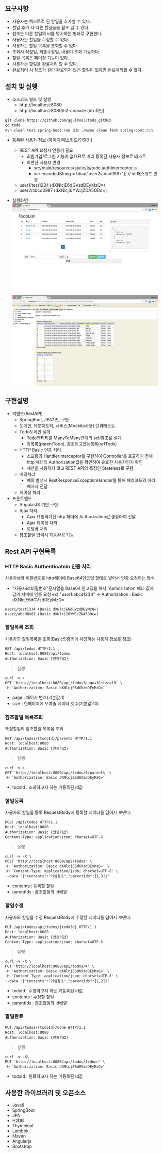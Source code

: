 ## 요구사항
- 사용자는 텍스트로 된 할일을 추가할 수 있다.
- 할일 추가 시 다른 할일들을 참조 걸 수 있다.
- 참조는 다른 할일의 id를 명시하는 형태로 구현한다.
- 사용자는 할일을 수정할 수 있다.
- 사용자는 할일 목록을 조회할 수 있다.
- 조회시 작성일, 최종수정일, 내용이 조회 가능하다.
- 할일 목록은 페이징 기능이 있다.
- 사용자는 할일을 완료처리 할 수 있다.
- 완료처리 시 참조가 걸린 완료되지 않은 할일이 있다면 완료처리할 수 없다.

## 설치 및 실행
- 소스코드 빌드 및 실행
  - http://localhost:8080
  - http://localhost:8080/h2-console (db 확인)

```
git clone https://github.com/ggulmool/todo.github
cd todo
mvn clean test spring-boot:run 또는 ./mvnw clean test spring-boot:run
```

- 등록된 사용자 정보 (아이디/패스워드/인증키)
  - REST API 요청시 인증키 필요
    - 회원가입/로그인 기능이 없으므로 미리 등록된 사용자 정보로 테스트
    - 화면단 사용자 변경
       - src/main/resources/static/js/todo.authInterceptor.js
       - var encodedString = btoa("user2:abcd0987"); // id:패스워드 변경
  - user1/test1234 (dXNlcjE6dGVzdDEyMzQ=)
  - user2/abcd0987 (dXNlcjI6YWJjZDA5ODc=)

- 실행화면
![todo_main](./images/todo_main.png)
![todo_h2_console](./images/todo_h2_console.png)

## 구현설명
- 백엔드(RestAPI)
  - SpringBoot, JPA기반 구현
  - 도메인, 레포지토리, 서비스(Mockito사용) 단위테스트
  - Todo도메인 설계
    - Todo엔티티를 ManyToMany관계의 self참조로 설계
    - 참목록(parentTodo), 참조되고있는목록(refTodo)
  - HTTP Basic 인증 처리
    - 스프링의 HandlerInterceptor를 구현하여 Controller를 호출하기 전에 http 헤더의 Authorization값을 확인하여 유효한 사용자인지 확인
    - 세션을 사용하지 않고 REST API의 특징인 Stateless로 구현.
  - 예외처리
    - 예외 발생시 RestResponseExceptionHandler를 통해 에러코드와 에러 메시지 전달
  - 페이징 처리
- 프론트엔드
  - AngularJS 기반 구현
  - Ajax 처리
    - Ajax 요청하기전 http 헤더에 Authorization값 생성하여 전달
    - Ajax 페이징 처리
    - 로딩바 처리
  - 참조할일 입력시 자동완성 기능

## Rest API 구현목록
### HTTP Basic Authenticatoin 인증 처리
사용자id와 비밀번호를 http헤더에 Base64인코딩 형태로 넣어서 인증 요청하는 방식
- "사용자id:비밀번호"문자열을 Base64 인코딩을 해서 'Authorization'헤더 값에 담겨 서버에 인증 요청
ex) "user1:abcd1234" -> Authorization : Basic dXNlcjE6dGVzdDEyMzQ=

```
user1/test1234 (Basic dXNlcjE6dGVzdDEyMzQ=)
user2/abcd0987 (Basic dXNlcjI6YWJjZDA5ODc=)
```

### 할일목록 조회
사용자의 할일목록을 조회(Basic인증키에 해당하는 사용자 정보를 참조)
```
GET /api/todos HTTP/1.1
Host: localhost:8080/api/todos
Authorization: Basic {인증키값}
```

> 실행
```
curl -v \
GET 'http://localhost:8080/api/todos?page=1&size=10' \
-H 'Authorization: Basic dXNlcjE6dGVzdDEyMzQ='
```
- page : 페이지 번호(기본값:1)
- size : 한페이지에 보여줄 데이터 갯수(기본값:10)

### 참조할일 목록조회
특정할일의 참조할일 목록을 조회
```
GET /api/todos/{todoId}/parents HTTP/1.1
Host: localhost:8080
Authorization: Basic {인증키값}
```

> 실행
```
curl -v \
GET 'http://localhost:8080/api/todos/4/parents' \
-H 'Authorization: Basic dXNlcjE6dGVzdDEyMzQ='
```
- todoId : 조회하고자 하는 기등록된 id값

### 할일등록
사용자의 할일을 등록
RequestBody에 등록할 데이터를 담아서 보낸다.
```
POST /api/todos HTTP/1.1
Host: localhost:8080
Authorization: Basic {인증키값}
Content-Type: application/json; charset=UTF-8
```

> 실행
```
curl -v -X \
POST 'http://localhost:8080/api/todos' \
-H 'Authorization: Basic dXNlcjE6dGVzdDEyMzQ=' \
-H 'Content-Type: application/json; charset=UTF-8' \
--data '{"contents":"거실청소","parentIds":[1,3]}'
```
- contents : 등록할 할일
- parentIds : 참조할일의 id배열

### 할일수정
사용자의 할일을 수정
RequestBody에 수정할 데이터를 담아서 보낸다.
```
PUT /api/todos/api/todos/{todoId} HTTP/1.1
Host: localhost:8080
Authorization: Basic {인증키값}
Content-Type: application/json; charset=UTF-8
```

> 실행
```
curl -v -X \
PUT 'http://localhost:8080/api/todos/4' \
-H 'Authorization: Basic dXNlcjE6dGVzdDEyMzQ=' \
-H 'Content-Type: application/json; charset=UTF-8' \
--data '{"contents":"거실청소","parentIds":[1,2]}'
```

- todoId : 수정하고자 하는 기등록된 id값
- contents : 수정할 할일
- parentIds : 참조할일의 id배열


### 할일완료
```
PUT /api/todos/{todoId}/done HTTP/1.1
Host: localhost:8080
Authorization: Basic {인증키값}
```

> 실행
```
curl -v -X\
PUT 'http://localhost:8080/api/todos/4/done' \
-H 'Authorization: Basic dXNlcjE6dGVzdDEyMzQ='
```
- todoId : 완료하고자 하는 기등록된 id값

## 사용한 라이브러리 및 오픈소스
- Java8
- SpringBoot
- JPA
- H2DB
- Thymeleaf
- Lombok
- Maven
- Angularjs
- Bootstrap